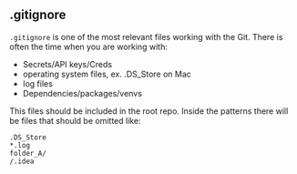 ## .gitignore

`.gitignore` is one of the most relevant files working with the Git. There is often the time when you are working with:
* Secrets/API keys/Creds
* operating system files, ex. .DS_Store on Mac
* log files
* Dependencies/packages/venvs

This files should be included in the root repo. Inside the patterns there will be files that should be omitted like:

```
.DS_Store
*.log
folder_A/
/.idea
```